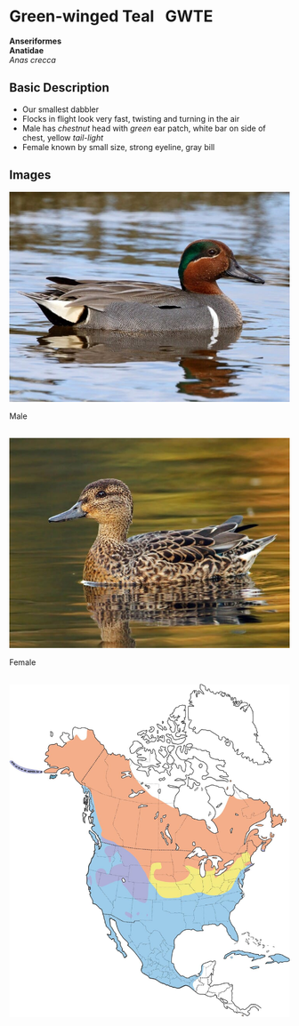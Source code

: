 # Green-winged Teal &nbsp; GWTE
**Anseriformes**<br>
**Anatidae**<br>
 *Anas crecca*

## Basic Description
- Our smallest dabbler
- Flocks in flight look very fast, twisting and turning in the air
- Male has *chestnut* head with *green* ear patch, white bar on side of chest, yellow *tail-light*
- Female known by small size, strong eyeline, gray bill


## Images

<!---Enter name of .jpg file--->
![TAG](gwte.male.jpg)<br>

<!---Enter caption--->
Male <br><br>


<!---Enter name of .jpg file--->
![TAG](gwte.female.jpg)<br>

<!---Enter caption--->
Female <br><br>


<!---Enter name of range map--->
![Range Map](gwte.map.jpg)